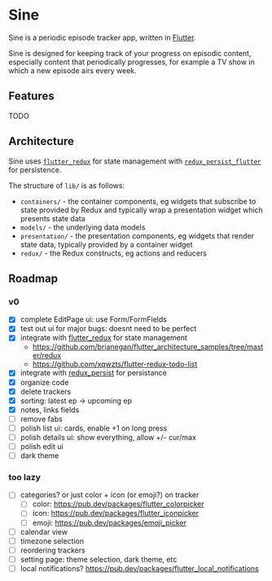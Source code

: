 # Sine

Sine is a periodic episode tracker app, written in [Flutter](https://flutter.dev/).

Sine is designed for keeping track of your progress on episodic content, especially content that periodically progresses, for example a TV show in which a new episode airs every week.

## Features

TODO

## Architecture

Sine uses [`flutter_redux`](https://pub.dev/packages/flutter_redux) for state management with [`redux_persist_flutter`](https://pub.dev/packages/redux_persist_flutter) for persistence.

The structure of `lib/` is as follows:

- `containers/` - the container components, eg widgets that subscribe to state provided by Redux and typically wrap a presentation widget which presents state data
- `models/` - the underlying data models
- `presentation/` - the presentation components, eg widgets that render state data, typically provided by a container widget
- `redux/` - the Redux constructs, eg actions and reducers

## Roadmap

### v0

- [x] complete EditPage ui: use Form/FormFields
- [x] test out ui for major bugs: doesnt need to be perfect
- [x] integrate with [flutter_redux](https://pub.dev/packages/flutter_redux) for state management
  - https://github.com/brianegan/flutter_architecture_samples/tree/master/redux
  - https://github.com/xqwzts/flutter-redux-todo-list
- [x] integrate with [redux_persist](https://pub.dev/packages/redux_persist) for persistance
- [x] organize code
- [x] delete trackers
- [x] sorting: latest ep -> upcoming ep
- [x] notes, links fields
- [ ] remove fabs
- [ ] polish list ui: cards, enable +1 on long press
- [ ] polish details ui: show everything, allow +/- cur/max
- [ ] polish edit ui
- [ ] dark theme

### too lazy

- [ ] categories? or just color + icon (or emoji?) on tracker
  - [ ] color: https://pub.dev/packages/flutter_colorpicker
  - [ ] icon: https://pub.dev/packages/flutter_iconpicker
  - [ ] emoji: https://pub.dev/packages/emoji_picker
- [ ] calendar view
- [ ] timezone selection
- [ ] reordering trackers
- [ ] setting page: theme selection, dark theme, etc
- [ ] local notifications? https://pub.dev/packages/flutter_local_notifications
